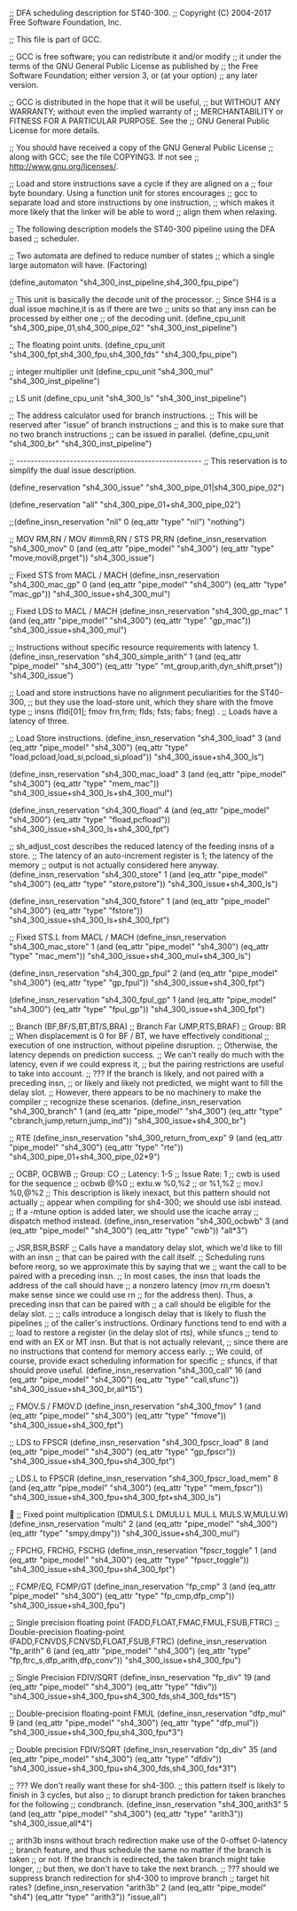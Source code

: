 ;; DFA scheduling description for ST40-300.
;; Copyright (C) 2004-2017 Free Software Foundation, Inc.

;; This file is part of GCC.

;; GCC is free software; you can redistribute it and/or modify
;; it under the terms of the GNU General Public License as published by
;; the Free Software Foundation; either version 3, or (at your option)
;; any later version.

;; GCC is distributed in the hope that it will be useful,
;; but WITHOUT ANY WARRANTY; without even the implied warranty of
;; MERCHANTABILITY or FITNESS FOR A PARTICULAR PURPOSE.  See the
;; GNU General Public License for more details.

;; You should have received a copy of the GNU General Public License
;; along with GCC; see the file COPYING3.  If not see
;; <http://www.gnu.org/licenses/>.

;; Load and store instructions save a cycle if they are aligned on a
;; four byte boundary.  Using a function unit for stores encourages
;; gcc to separate load and store instructions by one instruction,
;; which makes it more likely that the linker will be able to word
;; align them when relaxing.

;; The following description models the ST40-300 pipeline using the DFA based
;; scheduler.

;; Two automata are defined to reduce number of states
;; which a single large automaton will have. (Factoring)

(define_automaton "sh4_300_inst_pipeline,sh4_300_fpu_pipe")

;; This unit is basically the decode unit of the processor.
;; Since SH4 is a dual issue machine,it is as if there are two
;; units so that any insn can be processed by either one
;; of the decoding unit.
(define_cpu_unit "sh4_300_pipe_01,sh4_300_pipe_02" "sh4_300_inst_pipeline")

;; The floating point units.
(define_cpu_unit "sh4_300_fpt,sh4_300_fpu,sh4_300_fds" "sh4_300_fpu_pipe")

;; integer multiplier unit
(define_cpu_unit "sh4_300_mul" "sh4_300_inst_pipeline")

;; LS unit
(define_cpu_unit "sh4_300_ls" "sh4_300_inst_pipeline")

;; The address calculator used for branch instructions.
;; This will be reserved after "issue" of branch instructions
;; and this is to make sure that no two branch instructions
;; can be issued in parallel.
(define_cpu_unit "sh4_300_br" "sh4_300_inst_pipeline")

;; ----------------------------------------------------
;; This reservation is to simplify the dual issue description.

(define_reservation  "sh4_300_issue"  "sh4_300_pipe_01|sh4_300_pipe_02")

(define_reservation "all" "sh4_300_pipe_01+sh4_300_pipe_02")

;;(define_insn_reservation "nil" 0 (eq_attr "type" "nil") "nothing")

;; MOV RM,RN / MOV #imm8,RN / STS PR,RN
(define_insn_reservation "sh4_300_mov" 0
  (and (eq_attr "pipe_model" "sh4_300")
       (eq_attr "type" "move,movi8,prget"))
  "sh4_300_issue")

;; Fixed STS from MACL / MACH
(define_insn_reservation "sh4_300_mac_gp" 0
  (and (eq_attr "pipe_model" "sh4_300")
       (eq_attr "type" "mac_gp"))
  "sh4_300_issue+sh4_300_mul")

;; Fixed LDS to MACL / MACH
(define_insn_reservation "sh4_300_gp_mac" 1
  (and (eq_attr "pipe_model" "sh4_300")
       (eq_attr "type" "gp_mac"))
  "sh4_300_issue+sh4_300_mul")

;; Instructions without specific resource requirements with latency 1.
(define_insn_reservation "sh4_300_simple_arith" 1
  (and (eq_attr "pipe_model" "sh4_300")
       (eq_attr "type" "mt_group,arith,dyn_shift,prset"))
  "sh4_300_issue")

;; Load and store instructions have no alignment peculiarities for the ST40-300,
;; but they use the load-store unit, which they share with the fmove type
;; insns (fldi[01]; fmov frn,frm; flds; fsts; fabs; fneg) .
;; Loads have a latency of three.

;; Load Store instructions.
(define_insn_reservation "sh4_300_load" 3
  (and (eq_attr "pipe_model" "sh4_300")
       (eq_attr "type" "load,pcload,load_si,pcload_si,pload"))
  "sh4_300_issue+sh4_300_ls")

(define_insn_reservation "sh4_300_mac_load" 3
  (and (eq_attr "pipe_model" "sh4_300")
       (eq_attr "type" "mem_mac"))
  "sh4_300_issue+sh4_300_ls+sh4_300_mul")

(define_insn_reservation "sh4_300_fload" 4
  (and (eq_attr "pipe_model" "sh4_300")
       (eq_attr "type" "fload,pcfload"))
  "sh4_300_issue+sh4_300_ls+sh4_300_fpt")

;; sh_adjust_cost describes the reduced latency of the feeding insns of a store.
;; The latency of an auto-increment register is 1; the latency of the memory
;; output is not actually considered here anyway.
(define_insn_reservation "sh4_300_store" 1
  (and (eq_attr "pipe_model" "sh4_300")
       (eq_attr "type" "store,pstore"))
  "sh4_300_issue+sh4_300_ls")

(define_insn_reservation "sh4_300_fstore" 1
  (and (eq_attr "pipe_model" "sh4_300")
       (eq_attr "type" "fstore"))
  "sh4_300_issue+sh4_300_ls+sh4_300_fpt")

;; Fixed STS.L from MACL / MACH
(define_insn_reservation "sh4_300_mac_store" 1
  (and (eq_attr "pipe_model" "sh4_300")
       (eq_attr "type" "mac_mem"))
  "sh4_300_issue+sh4_300_mul+sh4_300_ls")

(define_insn_reservation "sh4_300_gp_fpul" 2
  (and (eq_attr "pipe_model" "sh4_300")
       (eq_attr "type" "gp_fpul"))
  "sh4_300_issue+sh4_300_fpt")

(define_insn_reservation "sh4_300_fpul_gp" 1
  (and (eq_attr "pipe_model" "sh4_300")
       (eq_attr "type" "fpul_gp"))
  "sh4_300_issue+sh4_300_fpt")

;; Branch (BF,BF/S,BT,BT/S,BRA)
;; Branch Far (JMP,RTS,BRAF)
;; Group:	BR
;; When displacement is 0 for BF / BT, we have effectively conditional
;; execution of one instruction, without pipeline disruption.
;; Otherwise, the latency depends on prediction success.
;; We can't really do much with the latency, even if we could express it,
;; but the pairing restrictions are useful to take into account.
;; ??? If the branch is likely, and not paired with a preceding insn,
;; or likely and likely not predicted, we might want to fill the delay slot.
;; However, there appears to be no machinery to make the compiler
;; recognize these scenarios.
(define_insn_reservation "sh4_300_branch"  1
  (and (eq_attr "pipe_model" "sh4_300")
       (eq_attr "type" "cbranch,jump,return,jump_ind"))
  "sh4_300_issue+sh4_300_br")

;; RTE
(define_insn_reservation "sh4_300_return_from_exp" 9
  (and (eq_attr "pipe_model" "sh4_300")
       (eq_attr "type" "rte"))
  "sh4_300_pipe_01+sh4_300_pipe_02*9")

;; OCBP, OCBWB
;; Group:	CO
;; Latency: 	1-5
;; Issue Rate: 	1
;; cwb is used for the sequence
;;	ocbwb  @%0
;;	extu.w %0,%2
;;	or     %1,%2
;;	mov.l  %0,@%2
;; This description is likely inexact, but this pattern should not actually
;; appear when compiling for sh4-300; we should use isbi instead.
;; If a -mtune option is added later, we should use the icache array
;; dispatch method instead.
(define_insn_reservation "sh4_300_ocbwb"  3
  (and (eq_attr "pipe_model" "sh4_300")
       (eq_attr "type" "cwb"))
  "all*3")

;; JSR,BSR,BSRF
;; Calls have a mandatory delay slot, which we'd like to fill with an insn
;; that can be paired with the call itself.
;; Scheduling runs before reorg, so we approximate this by saying that we
;; want the call to be paired with a preceding insn.
;; In most cases, the insn that loads the address of the call should have
;; a nonzero latency (mov rn,rm doesn't make sense since we could use rn
;; for the address then).  Thus, a preceding insn that can be paired with
;; a call should be eligible for the delay slot.
;;
;; calls introduce a longisch delay that is likely to flush the pipelines
;; of the caller's instructions.  Ordinary functions tend to end with a
;; load to restore a register (in the delay slot of rts), while sfuncs
;; tend to end with an EX or MT insn.  But that is not actually relevant,
;; since there are no instructions that contend for memory access early.
;; We could, of course, provide exact scheduling information for specific
;; sfuncs, if that should prove useful.
(define_insn_reservation "sh4_300_call" 16
  (and (eq_attr "pipe_model" "sh4_300")
       (eq_attr "type" "call,sfunc"))
  "sh4_300_issue+sh4_300_br,all*15")

;; FMOV.S / FMOV.D
(define_insn_reservation "sh4_300_fmov" 1
  (and (eq_attr "pipe_model" "sh4_300")
       (eq_attr "type" "fmove"))
  "sh4_300_issue+sh4_300_fpt")

;; LDS to FPSCR
(define_insn_reservation "sh4_300_fpscr_load" 8
  (and (eq_attr "pipe_model" "sh4_300")
       (eq_attr "type" "gp_fpscr"))
  "sh4_300_issue+sh4_300_fpu+sh4_300_fpt")

;; LDS.L to FPSCR
(define_insn_reservation "sh4_300_fpscr_load_mem" 8
  (and (eq_attr "pipe_model" "sh4_300")
       (eq_attr "type"  "mem_fpscr"))
  "sh4_300_issue+sh4_300_fpu+sh4_300_fpt+sh4_300_ls")


;; Fixed point multiplication (DMULS.L DMULU.L MUL.L MULS.W,MULU.W)
(define_insn_reservation "multi" 2
  (and (eq_attr "pipe_model" "sh4_300")
       (eq_attr "type" "smpy,dmpy"))
  "sh4_300_issue+sh4_300_mul")

;; FPCHG, FRCHG, FSCHG
(define_insn_reservation "fpscr_toggle"  1
  (and (eq_attr "pipe_model" "sh4_300")
       (eq_attr "type" "fpscr_toggle"))
  "sh4_300_issue+sh4_300_fpu+sh4_300_fpt")

;; FCMP/EQ, FCMP/GT
(define_insn_reservation "fp_cmp"  3
  (and (eq_attr "pipe_model" "sh4_300")
       (eq_attr "type" "fp_cmp,dfp_cmp"))
  "sh4_300_issue+sh4_300_fpu")

;; Single precision floating point (FADD,FLOAT,FMAC,FMUL,FSUB,FTRC)
;; Double-precision floating-point (FADD,FCNVDS,FCNVSD,FLOAT,FSUB,FTRC)
(define_insn_reservation "fp_arith"  6
  (and (eq_attr "pipe_model" "sh4_300")
       (eq_attr "type" "fp,ftrc_s,dfp_arith,dfp_conv"))
  "sh4_300_issue+sh4_300_fpu")

;; Single Precision FDIV/SQRT
(define_insn_reservation "fp_div" 19
  (and (eq_attr "pipe_model" "sh4_300")
       (eq_attr "type" "fdiv"))
  "sh4_300_issue+sh4_300_fpu+sh4_300_fds,sh4_300_fds*15")

;; Double-precision floating-point FMUL
(define_insn_reservation "dfp_mul" 9
  (and (eq_attr "pipe_model" "sh4_300")
       (eq_attr "type" "dfp_mul"))
  "sh4_300_issue+sh4_300_fpu,sh4_300_fpu*3")

;; Double precision FDIV/SQRT
(define_insn_reservation "dp_div" 35
  (and (eq_attr "pipe_model" "sh4_300")
       (eq_attr "type" "dfdiv"))
  "sh4_300_issue+sh4_300_fpu+sh4_300_fds,sh4_300_fds*31")

;; ??? We don't really want these for sh4-300.
;; this pattern itself is likely to finish in 3 cycles, but also
;; to disrupt branch prediction for taken branches for the following
;; condbranch.
(define_insn_reservation "sh4_300_arith3" 5
  (and (eq_attr "pipe_model" "sh4_300")
       (eq_attr "type" "arith3"))
  "sh4_300_issue,all*4")

;; arith3b insns without brach redirection make use of the 0-offset 0-latency
;; branch feature, and thus schedule the same no matter if the branch is taken
;; or not.  If the branch is redirected, the taken branch might take longer,
;; but then, we don't have to take the next branch.
;; ??? should we suppress branch redirection for sh4-300 to improve branch
;; target hit rates?
(define_insn_reservation "arith3b" 2
  (and (eq_attr "pipe_model" "sh4")
       (eq_attr "type" "arith3"))
  "issue,all")
